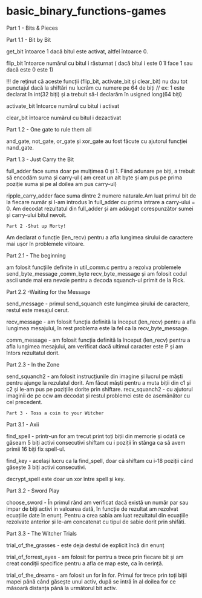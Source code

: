 # basic_binary_functions-games

Part 1 - Bits & Pieces

Part 1.1 - Bit by Bit

get_bit întoarce 1 dacă bitul este activat, altfel întoarce 0.

flip_bit întoarce numărul cu bitul i răsturnat ( dacă bitul i este 0 îl face 1 sau dacă este 0 este 1)


!!! de reținut că aceste funcții (flip_bit, activate_bit și clear_bit) nu dau tot punctajul dacă la shiftări nu lucrăm cu numere pe 64 de biți // ex: 1 este declarat în int(32 biți) și a trebuit să-l declarăm în usigned long(64 biți)


activate_bit întoarce numărul cu bitul i activat

clear_bit întoarce numărul cu bitul i dezactivat


Part 1.2 - One gate to rule them all

and_gate, not_gate, or_gate și xor_gate au fost făcute cu ajutorul funcției nand_gate.


Part 1.3 - Just Carry the Bit

full_adder face suma doar pe mulțimea 0 și 1. Fiind adunare pe biți, a trebuit să encodăm suma și carry-ul ( am creat un alt byte și am pus pe prima poziție suma și pe al doilea am pus carry-ul)

ripple_carry_adder face suma dintre 2 numere naturale.Am luat primul bit de la fiecare număr și l-am introdus în full_adder cu prima intrare a carry-ului = 0. Am decodat rezultatul din full_adder și am adăugat corespunzător sumei și carry-ului bitul nevoit.


	Part 2 -Shut up Morty!

Am declarat o funcție (len_recv) pentru a afla lungimea sirului de caractere mai ușor în problemele viitoare.


Part 2.1 - The beginning

am folosit funcțiile definite in util_comm.c pentru a rezolva problemele send_byte_message ,comm_byte recv_byte_message și am folosit codul ascii unde mai era nevoie pentru a decoda squanch-ul primit de la Rick.


Part 2.2 -Waiting for the Message

send_message - primul send_squanch este lungimea șirului de caractere, restul este mesajul cerut.

recv_message - am folosit funcția definită la început (len_recv) pentru a afla lungimea mesajului, în rest problema este la fel ca la recv_byte_message.

comm_message - am folosit funcția definită la început (len_recv) pentru a afla lungimea mesajului, am verificat dacă ultimul caracter este P și am întors rezultatul dorit.


Part 2.3 - In the Zone

send_squanch2 - am folosit instrucțiunile din imagine și lucrul pe măști pentru ajunge la rezulatul dorit. Am făcut măști pentru a muta biții din c1 și c2 și le-am pus pe pozițiile dorite prin shiftare.
recv_squanch2 - cu ajutorul imaginii  de pe ocw am decodat și restul problemei este de asemănător cu cel precedent.

	Part 3 - Toss a coin to your Witcher

Part 3.1 - Axii

find_spell - printr-un for am trecut print toți biții din memorie și odată ce găseam 5 biți activi consecutivi shiftam cu i poziții în stânga ca să avem primii 16 biți fix spell-ul.

find_key - același lucru ca la find_spell, doar că shiftam cu i-18 poziții când găsește 3 biți activi consecutivi.

decrypt_spell este doar un xor între spell și key.


Part 3.2 - Sword Play

choose_sword - În primul rând am verificat dacă există un număr par sau impar de biți activi in valoarea dată, în funcție de rezultat am rezolvat ecuațiile date în enunț. Pentru a crea sabia am luat rezultatul din ecuațiile rezolvate anterior și le-am concatenat cu tipul de sabie dorit prin shifăti.

Part 3.3 - The Witcher Trials


trial_of_the_grasses - este deja destul de explicit încă din enunț

trial_of_forrest_eyes - am folosit for pentru a trece prin fiecare bit și am creat condiții specifice pentru a afla ce map este, ca în cerință. 

trial_of_the_dreams - am folosit un for în for. Primul for trece prin toți biții mapei până când găsește unul activ, după se intră în al doilea for ce măsoară distanța până la următorul bit activ.




